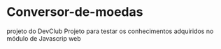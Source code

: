 # Conversor-de-moedas
projeto do DevClub
Projeto para testar os conhecimentos adquiridos no módulo de Javascrip web
